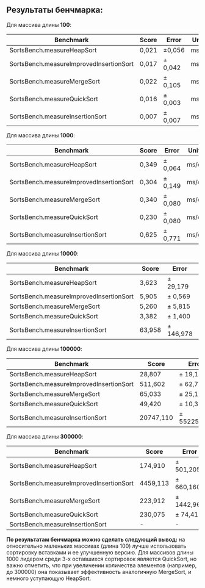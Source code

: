 ## Результаты бенчмарка:

Для массива длины **100**:

| **Benchmark**                         | **Score** | **Error**   | **Units** |
|----------------------------------------|--------|-------------|---|
| SortsBench.measureHeapSort             | 0,021| ±0,056      | ms/op |
| SortsBench.measureImprovedInsertionSort | 0,017 | ± 0,042     | ms/op |
| SortsBench.measureMergeSort            | 0,022 | ± 0,105     | ms/op |
| SortsBench.measureQuickSort            | 0,016 | ± 0,003     | ms/op |
| SortsBench.measureInsertionSort        |0,007 | ±     0,007 | ms/op |

Для массива длины **1000**:

| **Benchmark** | **Score** | **Error**   | **Units** |
|---|--------|-------------|---|
| SortsBench.measureHeapSort| 0,349 | ±    0,064  | ms/op |
| SortsBench.measureImprovedInsertionSort| 0,304 | ±    0,149  | ms/op |
| SortsBench.measureMergeSort| 0,340 | ±   0,080   | ms/op |
| SortsBench.measureQuickSort | 0,230 | ±    0,080  | ms/op |
| SortsBench.measureInsertionSort | 0,625 | ±     0,771 | ms/op |

Для массива длины **10000**:

| **Benchmark** | **Score**         | **Error**    | **Units** |
|---|-------------------|--------------|---|
| SortsBench.measureHeapSort| 3,623             | ±   29,179   | ms/op |
| SortsBench.measureImprovedInsertionSort| 5,905             | ±    0,569   | ms/op |
| SortsBench.measureMergeSort| 5,260             | ±    5,815   | ms/op |
| SortsBench.measureQuickSort | 3,382 | ±    1,400   | ms/op |
| SortsBench.measureInsertionSort | 63,958|  ±   146,978 | 71,032      | ms/op |

Для массива длины **100000**:

| **Benchmark**                           | **Score**              | **Error**  | **Units** |
|-----------------------------------------|------------------------|------------|---|
| SortsBench.measureHeapSort              | 28,807                 | ±   19,115 | ms/op |
| SortsBench.measureImprovedInsertionSort | 511,602                | ±   62,797 | ms/op |
| SortsBench.measureMergeSort             | 65,033                 | ±   25,197 | ms/op |
| SortsBench.measureQuickSort             | 49,420                 | ±   10,399 | ms/op |
| SortsBench.measureInsertionSort         | 20747,110 | ± 55225,854| ms/op |

Для массива длины **300000**:

| **Benchmark** | **Score** | **Error**  | **Units** |
|---|-----------|------------|---|
| SortsBench.measureHeapSort| 174,910   | ±  501,205 | ms/op |
| SortsBench.measureImprovedInsertionSort| 4459,113  | ±  660,160 | ms/op |
| SortsBench.measureMergeSort| 223,912   | ± 1442,963 | ms/op |
| SortsBench.measureQuickSort | 230,075   | ±   74,417 | ms/op |
| SortsBench.measureInsertionSort | -         | -          | ms/op |

**По результатам бенчмарка можно сделать следующий вывод:**
на относительно маленьких массивах (длина 100)
лучше использовать сортировку вставками и ее улучшенную версию.
Для массивов длины 1000 лидером среди 3-х оставшихся сортировок
является QuickSort, но важно отметить, что при увеличении количества
элементов (например, до 300000) она показывает эффективность аналогичную MergeSort, и 
немного уступающую HeapSort.